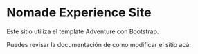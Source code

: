 # Nomade Experience Site

Este sitio utiliza el template Adventure con Bootstrap.

Puedes revisar la documentación de como modificar el sitio acá:
